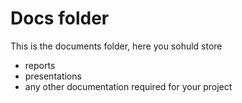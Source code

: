 # Docs folder


This is the documents folder, here you sohuld store

* reports
* presentations
* any other documentation required for your project